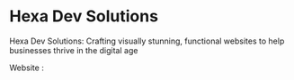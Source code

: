 # Hexa Dev Solutions
Hexa Dev Solutions: Crafting visually stunning, functional websites to help businesses thrive in the digital age

Website : 
